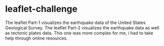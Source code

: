 # leaflet-challenge
The leaflet Part-1 visualizes the earthquake data of the United States Geological Survey. 
The leaflet Part-2 visualizes the earthquake data as well as tectonic plates data. This one was more complex for me, i had to take help through online resources.
